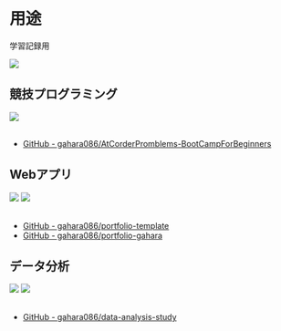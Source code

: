 # 用途
学習記録用

![](https://github-readme-stats.vercel.app/api/top-langs?username=gahara086&show_icons=true&locale=en&layout=compact)

## 競技プログラミング
<img src="https://skillicons.dev/icons?i=c,cpp" /> <br /><br />

- [GitHub - gahara086/AtCorderPromblems-BootCampForBeginners](https://github.com/gahara086/AtCorderPromblems-BootCampForBeginners)
<!-- TODO: 状況がわかるようなコメントも記載した方が良いかも -->


## Webアプリ
<img src="https://skillicons.dev/icons?i=html,css,js,typescript" />
<img src="https://skillicons.dev/icons?i=react,next,nodejs" /> <br /><br />

- [GitHub - gahara086/portfolio-template](https://github.com/gahara086/portfolio-template)
- [GitHub - gahara086/portfolio-gahara](https://github.com/gahara086/portfolio-gahara)

## データ分析
<img src="https://skillicons.dev/icons?i=py" /> 
<img src="https://skillicons.dev/icons?i=pytorch" /> <br /><br />

- [GitHub - gahara086/data-analysis-study](https://github.com/gahara086/data-analysis-study)
